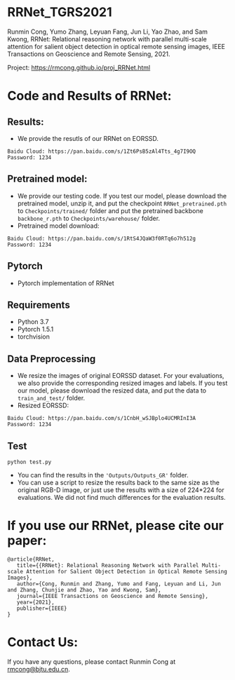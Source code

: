 # RRNet_TGRS2021

Runmin Cong, Yumo Zhang, Leyuan Fang, Jun Li, Yao Zhao, and Sam Kwong, RRNet: Relational reasoning network with parallel multi-scale attention for salient object detection in optical remote sensing images, IEEE Transactions on Geoscience and Remote Sensing, 2021.

Project: https://rmcong.github.io/proj_RRNet.html

# Code and Results of RRNet:

## Results:
  - We provide the resutls of our RRNet on EORSSD. 
```
Baidu Cloud: https://pan.baidu.com/s/1Zt6PsB5zAl4Tts_4g7I9OQ  Password: 1234
```
## Pretrained model:
  - We provide our testing code. If you test our model, please download the pretrained model, unzip it, and put the checkpoint `RRNet_pretrained.pth` to `Checkpoints/trained/` folder 
  and put the pretrained backbone `backbone_r.pth` to `Checkpoints/warehouse/` folder.
  - Pretrained model download:
```
Baidu Cloud: https://pan.baidu.com/s/1RtS4JQaW3f0RTq6o7h512g  Password: 1234
```

## Pytorch
* Pytorch implementation of RRNet

## Requirements

* Python 3.7
* Pytorch 1.5.1
* torchvision

## Data Preprocessing
* We resize the images of original EORSSD dataset. For your evaluations, we also provide the corresponding resized images and labels. 
If you test our model, please download the resized data, and put the data to `train_and_test/` folder.
* Resized EORSSD:
```
Baidu Cloud: https://pan.baidu.com/s/1CnbH_wSJBplo4UCMRInI3A  Password: 1234
```

## Test
```
python test.py
```

* You can find the results in the `'Outputs/Outputs_GR'` folder.
* You can use a script to resize the results back to the same size as the original RGB-D image,  or just use the results with a size of 224*224 for evaluations. 
We did not find much differences for the evaluation results.


# If you use our RRNet, please cite our paper:

    @article{RRNet,
       title={{RRNet}: Relational Reasoning Network with Parallel Multi-scale Attention for Salient Object Detection in Optical Remote Sensing Images},
       author={Cong, Runmin and Zhang, Yumo and Fang, Leyuan and Li, Jun and Zhang, Chunjie and Zhao, Yao and Kwong, Sam},
       journal={IEEE Transactions on Geoscience and Remote Sensing},
       year={2021},
       publisher={IEEE}
    }

# Contact Us:
If you have any questions, please contact Runmin Cong at rmcong@bjtu.edu.cn.
